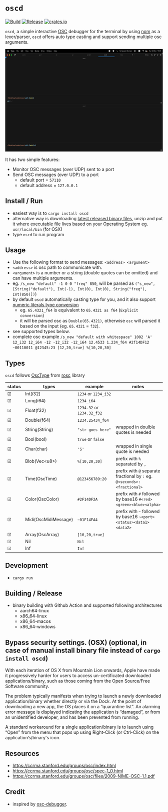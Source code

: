 # `oscd`

[![Build](https://github.com/karnpapon/oscd/actions/workflows/build.yml/badge.svg)](https://github.com/karnpapon/oscd/actions/workflows/build.yml)
[![Release](https://github.com/karnpapon/oscd/actions/workflows/release.yml/badge.svg)](https://github.com/karnpapon/oscd/actions/workflows/release.yml)
[![crates.io](https://img.shields.io/crates/v/oscd.svg)](https://crates.io/crates/oscd)

`oscd`, a simple interactive [OSC](https://en.wikipedia.org/wiki/Open_Sound_Control) debugger for the terminal by using [nom](https://github.com/Geal/nom) as a lexer/parser, `oscd` offers auto type casting and support sending multiple osc arguments.

<img src="./screenshots/ss.gif">

It has two simple features:

- Monitor OSC messages (over UDP) sent to a port
- Send OSC messages (over UDP) to a port
  - default port = `57110`
  - default address = `127.0.0.1`

## Install / Run

- easiest way is to `cargo install oscd`
- alternative way is downloading [latest released binary files](https://github.com/karnpapon/oscd/releases), unzip and put it where executable file lives based on your Operating System eg. `usr/local/bin` (for OSX)
- type `oscd` to run program

## Usage

- Use the following format to send messages: `<address> <argument>`
- `<address>` is osc path to communicate with.
- `<argument>` is a number or a string (double quotes can be omitted) and can have multiple arguments.
- eg. `/s_new "default" -1 0 0 "freq" 850`, will be parsed as `("s_new", [String("default"), Int(-1), Int(0), Int(0), String("freq"), Int(850)])`)
- by default `oscd` automatically casting type for you, and it also support [numeric literals type conversion](https://doc.rust-lang.org/rust-by-example/types/cast.html)
  - eg. `65.4321_f64` is equivalent to `65.4321 as f64` (`Explicit conversion`)
  - it will be parsed osc as `Double(65.4321)`, otherwise `osc` will parsed it based on the input (eg. `65.4321` = `f32`).
- see supported types below.
- complete osc example `/s_new "default with whitespace" 1002 'A' 12_i32 12_i64 -12 -12_i32 -12_i64 12.4533 1.234_f64 #2f14DF12 ~00110011 @12345:23 [12,20,true] %[10,20,30]`

## Types

`oscd` follows [OscType](https://docs.rs/rosc/latest/rosc/enum.OscType.html) from [rosc](https://github.com/klingtnet/rosc) library

| status  | types                | example                    | notes                                                                    |
| ------- | -------------------- | -------------------------- | ------------------------------------------------------------------------ |
| &#9745; | Int(i32)             | `1234` or `1234_i32`       |                                                                          |
| &#9745; | Long(i64)            | `1234_i64`                 |                                                                          |
| &#9745; | Float(f32)           | `1234.32` or `1234.32_f32` |                                                                          |
| &#9745; | Double(f64)          | `1234.25434_f64`           |                                                                          |
| &#9745; | String(String)       | `"str goes here"`          | wrapped in doulble quotes is needed                                      |
| &#9745; | Bool(bool)           | `true` or `false`          |                                                                          |
| &#9745; | Char(char)           | `'S'`                      | wrapped in single quote is needed                                        |
| &#9745; | Blob(Vec&#60;u8>)    | `%[10,20,30]`              | prefix with `%` separated by `,`                                         |
| &#9745; | Time(OscTime)        | `@123456789:20`            | prefix with `@` separate fractional by `:` eg. `@<seconds>:<fractional>` |
| &#9745; | Color(OscColor)      | `#2F14DF2A`                | prefix with `#` followed by base16 `#<red><green><blue><alpha>`          |
| &#9745; | Midi(OscMidiMessage) | `~01F14FA4`                | prefix with `~` followed by base16 `~<port><status><data1><data2>`       |
| &#9745; | Array(OscArray)      | `[10,20,true]`             |                                                                          |
| &#9745; | Nil                  | `Nil`                      |                                                                          |
| &#9745; | Inf                  | `Inf`                      |                                                                          |

## Development

- `cargo run`

## Building / Release

- binary building with Github Action and supported following architectures
  - aarch64-linux
  - x86_64-linux
  - x86_64-macos
  - x86_64-windows

## Bypass security settings. (OSX) (optional, in case of manual install binary file instead of `cargo install oscd`)

With each iteration of OS X from Mountain Lion onwards, Apple have made it progressively harder for users to access un-certificated downloaded applications/binary, such as those coming from the Open Source/Free Software community.

The problem typically manifests when trying to launch a newly downloaded application/binary whether directly or via the Dock. At the point of downloading a new app, the OS places it on a “quarantine list”. An alarming error message is displayed indicating the application is “damaged”, or from an unidentified developer, and has been prevented from running.

A standard workaround for a single application/binary is to launch using “Open” from the menu that pops up using Right-Click (or Ctrl-Click) on the application’s/binary's icon.

## Resources

- https://ccrma.stanford.edu/groups/osc/index.html
- https://ccrma.stanford.edu/groups/osc/spec-1_0.html
- https://ccrma.stanford.edu/groups/osc/files/2009-NIME-OSC-1.1.pdf

## Credit

- inspired by [osc-debugger](https://github.com/alexanderwallin/osc-debugger).
